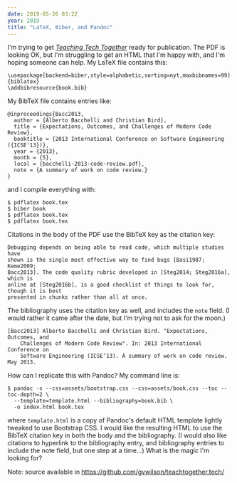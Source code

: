 ```yaml
---
date: 2019-05-26 03:22
year: 2019
title: "LaTeX, Biber, and Pandoc"
---
```


I'm trying to get *[Teaching Tech Together](http://teachtogether.tech)* ready for publication.
The PDF is looking OK, but I'm struggling to get an HTML that I'm happy with, and I'm hoping someone can help.
My LaTeX file contains this:

```
\usepackage[backend=biber,style=alphabetic,sorting=nyt,maxbibnames=99]{biblatex}
\addbibresource{book.bib}
```

My BibTeX file contains entries like:

```
@inproceedings{Bacc2013,
  author = {Alberto Bacchelli and Christian Bird},
  title = {Expectations, Outcomes, and Challenges of Modern Code Review},
  booktitle = {2013 International Conference on Software Engineering ({ICSE'13})},
  year = {2013},
  month = {5},
  local = {bacchelli-2013-code-review.pdf},
  note = {A summary of work on code review.}
}
```

and I compile everything with:

```
$ pdflatex book.tex
$ biber book
$ pdflatex book.tex
$ pdflatex book.tex
```

Citations in the body of the PDF use the BibTeX key as the citation key:

```
Debugging depends on being able to read code, which multiple studies have
shown is the single most effective way to find bugs [Basi1987; Keme2009;
Bacc2013]. The code quality rubric developed in [Steg2014; Steg2016a], which is
online at [Steg2016b], is a good checklist of things to look for, though it is best
presented in chunks rather than all at once.
```

The bibliography uses the citation key as well, and includes the `note` field.
(I would rather it came after the date, but I'm trying not to ask for the moon.)

```
[Bacc2013] Alberto Bacchelli and Christian Bird. "Expectations, Outcomes, and
    Challenges of Modern Code Review". In: 2013 International Conference on
    Software Engineering (ICSE’13). A summary of work on code review. May 2013.
```

How can I replicate this with Pandoc?
My command line is:

```
$ pandoc -s --css=assets/bootstrap.css --css=assets/book.css --toc --toc-depth=2 \
  --template=template.html --bibliography=book.bib \
  -o index.html book.tex
```

where `template.html` is a copy of Pandoc's default HTML template lightly tweaked to use Bootstrap CSS.
I would like the resulting HTML to use the BibTeX citation key in both the body and the bibliography.
(I would also like citations to hyperlink to the bibliography entry,
and bibliography entries to include the note field, but one step at a time...)
What is the magic I'm looking for?

Note: source available in <https://github.com/gvwilson/teachtogether.tech/>
